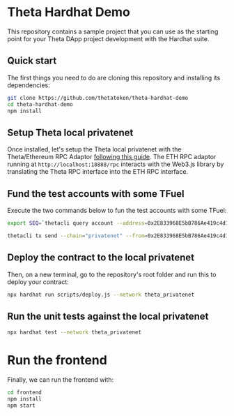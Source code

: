 # Theta Hardhat Demo

This repository contains a sample project that you can use as the starting point
for your Theta DApp project development with the Hardhat suite.

## Quick start

The first things you need to do are cloning this repository and installing its
dependencies:

```sh
git clone https://github.com/thetatoken/theta-hardhat-demo
cd theta-hardhat-demo
npm install
```

## Setup Theta local privatenet

Once installed, let's setup the Theta local privatenet with the Theta/Ethereum RPC Adaptor [following this guide](https://docs.thetatoken.org/docs/setup-local-theta-ethereum-rpc-adaptor). The ETH RPC adaptor running at `http://localhost:18888/rpc` interacts with the Web3.js library by translating the Theta RPC interface into the ETH RPC interface.


## Fund the test accounts with some TFuel

Execute the two commands below to fun the test accounts with some TFuel:

```sh
export SEQ=`thetacli query account --address=0x2E833968E5bB786Ae419c4d13189fB081Cc43bab | grep sequence | grep -o '[[:digit:]]\+'`

thetacli tx send --chain="privatenet" --from=0x2E833968E5bB786Ae419c4d13189fB081Cc43bab --to=0x19E7E376E7C213B7E7e7e46cc70A5dD086DAff2A --tfuel=1000 --password=qwertyuiop --seq=$(($SEQ+1))
```

## Deploy the contract to the local privatenet

Then, on a new terminal, go to the repository's root folder and run this to
deploy your contract:

```sh
npx hardhat run scripts/deploy.js --network theta_privatenet
```

## Run the unit tests against the local privatenet

```sh
npx hardhat test --network theta_privatenet
```

# Run the frontend

Finally, we can run the frontend with:

```sh
cd frontend
npm install
npm start
```
